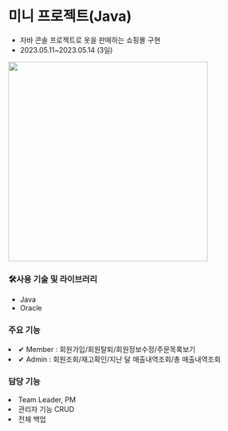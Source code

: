 # 미니 프로젝트(Java)
- 자바 콘솔 프로젝트로 옷을 판매하는 쇼핑몰 구현
- 2023.05.11~2023.05.14 (3일)

<img src="https://github.com/DAMHEE-K/Mini-Project/assets/126038575/34a8b5d4-ea9b-4d94-82aa-e5554ab439fa" width="400px"/>

### 🛠사용 기술 및 라이브러리
- Java
- Oracle

### 주요 기능
<li>✔ Member : 회원가입/회원탈퇴/회원정보수정/주문목록보기</li>
<li>✔ Admin : 회원조회/재고확인/지난 달 매출내역조회/총 매출내역조회</li>

### 담당 기능
<li>Team Leader, PM</li> 
<li>관리자 기능 CRUD</li>
<li>전체 백업</li>

